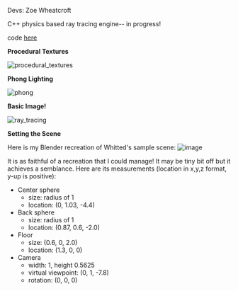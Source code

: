 Devs: Zoe Wheatcroft

C++ physics based ray tracing engine-- in progress! 

code [here](https://github.com/ZoeWheatcroft/PhysicalRayTracingEngine)

**Procedural Textures**

![procedural_textures](https://github.com/user-attachments/assets/f7231305-6b10-4ce0-a0ff-70f257a74dbe)

**Phong Lighting**

![phong](https://github.com/user-attachments/assets/0653795e-fc79-44c3-ac03-f7c4ba787570)

**Basic Image!**

![ray_tracing](https://github.com/user-attachments/assets/7dae40e3-2d98-4a6e-b61d-a653d7fc7eff)

**Setting the Scene**

Here is my Blender recreation of Whitted's sample scene: 
![image](https://github.com/user-attachments/assets/6b49ea53-3ef2-499a-972b-2f8d33353361)

It is as faithful of a recreation that I could manage! It may be tiny bit off but it achieves a semblance. 
Here are its measurements (location in x,y,z format, y-up is positive): 
* Center sphere
  * size: radius of 1
  * location: (0, 1.03, -4.4)
* Back sphere
  * size: radius of 1
  * location: (0.87, 0.6, -2.0)
* Floor
  * size: (0.6, 0, 2.0)
  * location: (1.3, 0, 0)
* Camera
  * width: 1, height 0.5625
  * virtual viewpoint: (0, 1, -7.8)
  * rotation: (0, 0, 0)

